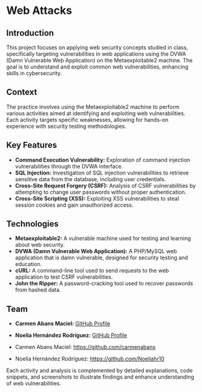 # Web Attacks

## Introduction

This project focuses on applying web security concepts studied in class, specifically targeting vulnerabilities in web applications using the DVWA (Damn Vulnerable Web Application) on the Metaexploitable2 machine. The goal is to understand and exploit common web vulnerabilities, enhancing skills in cybersecurity.

## Context

The practice involves using the Metaexploitable2 machine to perform various activities aimed at identifying and exploiting web vulnerabilities. Each activity targets specific weaknesses, allowing for hands-on experience with security testing methodologies.

## Key Features

- **Command Execution Vulnerability:** Exploration of command injection vulnerabilities through the DVWA interface.
- **SQL Injection:** Investigation of SQL injection vulnerabilities to retrieve sensitive data from the database, including user credentials.
- **Cross-Site Request Forgery (CSRF):** Analysis of CSRF vulnerabilities by attempting to change user passwords without proper authentication.
- **Cross-Site Scripting (XSS):** Exploiting XSS vulnerabilities to steal session cookies and gain unauthorized access.

## Technologies

- **Metaexploitable2:** A vulnerable machine used for testing and learning about web security.
- **DVWA (Damn Vulnerable Web Application):** A PHP/MySQL web application that is damn vulnerable, designed for security testing and education.
- **cURL:** A command-line tool used to send requests to the web application to test CSRF vulnerabilities.
- **John the Ripper:** A password-cracking tool used to recover passwords from hashed data.

## Team

- **Carmen Abans Maciel:** [GitHub Profile](https://github.com/carmenabans)
- **Noelia Hernández Rodríguez:** [GitHub Profile](https://github.com/Noeliahr10)

- Carmen Abans Maciel: https://github.com/carmenabans

- Noelia Hernández Rodríguez: https://github.com/Noeliahr10

Each activity and analysis is complemented by detailed explanations, code snippets, and screenshots to illustrate findings and enhance understanding of web vulnerabilities.
